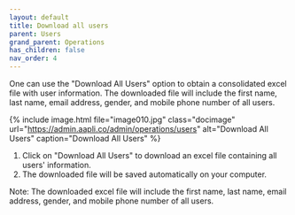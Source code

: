```yaml
---
layout: default
title: Download all users 
parent: Users
grand_parent: Operations
has_children: false
nav_order: 4
---
```


One can use the "Download All Users" option to obtain a consolidated excel file with user information. The downloaded file will include the first name, last name, email address, gender, and mobile phone number of all users.

{% include image.html file="image010.jpg" class="docimage" url="https://admin.aapli.co/admin/operations/users" alt="Download All Users" caption="Download All Users" %}

1.	Click on "Download All Users" to download an excel file containing all users' information.
2.	The downloaded file will be saved automatically on your computer.

Note: The downloaded excel file will include the first name, last name, email address, gender, and mobile phone number of all users.
